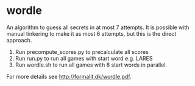 # wordle
An algorithm to guess all secrets in at most 7 attempts.
It is possible with manual tinkering to make it as most 6 attempts, but this is the direct approach.

1. Run precompute_scores.py to precalculate all scores
2. Run run.py to run all games with start word e.g. LARES
3. Run wordle.sh to run all games with 8 start words in parallel.

For more details see http://formalit.dk/wordle.pdf.